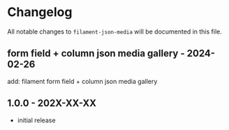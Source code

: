 # Changelog

All notable changes to `filament-json-media` will be documented in this file.

## form field + column json media gallery - 2024-02-26

add: filament form field + column json media gallery

## 1.0.0 - 202X-XX-XX

- initial release
